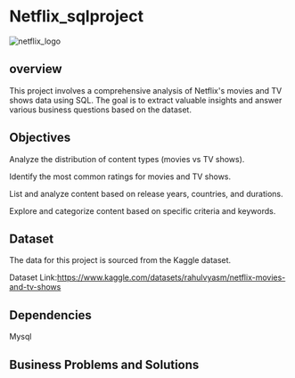 
# Netflix_sqlproject
![netflix_logo](https://github.com/saicharannetha/netflix_mysqlproject/blob/main/logo.png)


## overview
This project involves a comprehensive analysis of Netflix's movies and TV shows data using SQL. The goal is to extract valuable insights and answer various business questions based on the dataset. 
## Objectives
Analyze the distribution of content types (movies vs TV shows).

Identify the most common ratings for movies and TV shows.

List and analyze content based on release years, countries, and durations.

Explore and categorize content based on specific criteria and keywords.
## Dataset
The data for this project is sourced from the Kaggle dataset.

Dataset Link:https://www.kaggle.com/datasets/rahulvyasm/netflix-movies-and-tv-shows
## Dependencies
Mysql
## Business Problems and Solutions
